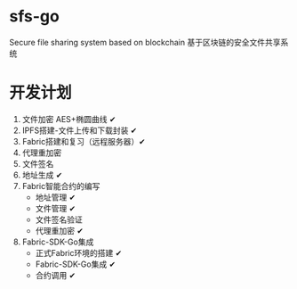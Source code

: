 # sfs-go
Secure file sharing system based on blockchain 基于区块链的安全文件共享系统

# 开发计划
1. 文件加密 AES+椭圆曲线  ✔
2. IPFS搭建-文件上传和下载封装 ✔
3. Fabric搭建和复习（远程服务器）✔
4. 代理重加密
5. 文件签名
6. 地址生成 ✔
7. Fabric智能合约的编写
    - 地址管理 ✔
    - 文件管理 ✔
    - 文件签名验证 
    - 代理重加密 ✔
8. Fabric-SDK-Go集成
   - 正式Fabric环境的搭建 ✔
   - Fabric-SDK-Go集成 ✔
   - 合约调用 ✔
